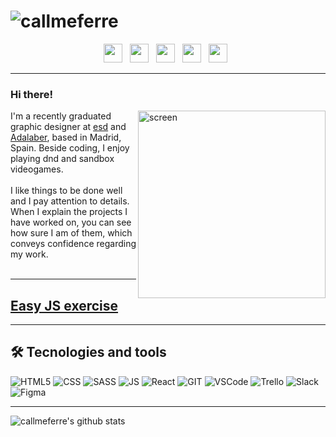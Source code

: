 # ![callmeferre](https://i.imgur.com/2ZH1ist.png?1)

<p align='center'>
<a href="https://behance.com/callmeferre"><img height="30" width="30" src="https://cdn.jsdelivr.net/npm/simple-icons@v4/icons/behance.svg" /></a>&nbsp;&nbsp;
<a href="https://twitter.com/callmeferre"><img height="30" width="30" src="https://cdn.jsdelivr.net/npm/simple-icons@v4/icons/twitter.svg" /></a>&nbsp;&nbsp;
<a href="https://instagram.com/callmeferre"><img height="30" width="30" src="https://cdn.jsdelivr.net/npm/simple-icons@v4/icons/instagram.svg" /></a>&nbsp;&nbsp;
<a href="https://www.linkedin.com/in/ana-castrillo-soria-48052216a/"><img height="30" width="30" src="https://cdn.jsdelivr.net/npm/simple-icons@v4/icons/linkedin.svg" /></a>&nbsp;&nbsp;
  <a href="https://codepen.io/callmeferre"><img height="30" width="30" src="https://cdn.jsdelivr.net/npm/simple-icons@v4/icons/codepen.svg" /></a>&nbsp;&nbsp;
</p>

---

### Hi there!

<img align="right" alt="screen" src="https://i.imgur.com/DDHxqB5.png" width="300"/>

I'm a recently graduated graphic designer at [esd](https://esdmadrid.es/) and [Adalaber](https://adalab.es/), based in Madrid, Spain. Beside coding, I enjoy playing dnd and sandbox videogames.
<br></br>
I like things to be done well and I pay attention to details. When I explain the projects I have worked on, you can see how sure I am of them, which conveys confidence regarding my work.
<br></br>

---
## [Easy JS exercise](https://github.com/callmeferre/easy-JS-exercises)
---

## 🛠️ Tecnologies and tools

![HTML5](https://img.shields.io/badge/html5%20-%23E34F26.svg?&style=for-the-badge&logo=html5&logoColor=white)
![CSS](https://img.shields.io/badge/css3%20-%231572B6.svg?&style=for-the-badge&logo=css3&logoColor=white)
![SASS](https://img.shields.io/badge/SASS%20-hotpink.svg?&style=for-the-badge&logo=SASS&logoColor=white)
![JS](https://img.shields.io/badge/javascript%20-%23323330.svg?&style=for-the-badge&logo=javascript&logoColor=white)
![React](https://img.shields.io/badge/react%20-%231572B6.svg?style=for-the-badge&logo=react&logoColor=white)
![GIT](https://img.shields.io/badge/-git-F05032.svg?style=for-the-badge&logo=git&logoColor=white)
![VSCode](https://img.shields.io/badge/-VS%20Code-007ACC.svg?style=for-the-badge&logo=visual-studio-code&logoColor=white)
![Trello](https://img.shields.io/badge/-Trello-0079BF.svg?style=for-the-badge&logo=Trello&logoColor=white)
![Slack](https://img.shields.io/badge/-Slack-E01563.svg?style=for-the-badge&logo=Slack&logoColor=white)
![Figma](https://img.shields.io/badge/figma%20-%23F24E1E.svg?&style=for-the-badge&logo=figma&logoColor=white)

---

![callmeferre's github stats](https://github-readme-stats.vercel.app/api?username=callmeferre&theme=algolia&show_icons=true)




